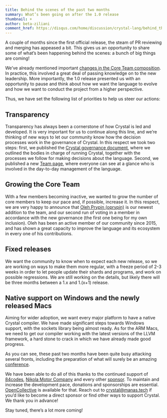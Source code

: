 ```yaml
---
title: Behind the scenes of the past two months
summary: What’s been going on after the 1.0 release
thumbnail: +
author: beta-ziliani
comment_href: https://disqus.com/home/discussion/crystal-lang/behind_the_scenes_of_the_past_two_months/
---
```


A couple of months since the first official release, the steam of PR reviewing and merging has appeased a bit. This gives us an opportunity to share some of what’s been happening behind the scenes: a bunch of big things are coming!

We’ve already mentioned important [changes in the Core Team composition](https://crystal-lang.org/2021/03/22/crystal-core-team-announcements.html). In practice, this involved a great deal of passing knowledge on to the new leadership. More importantly, the 1.0 release presented us with an opportunity to pause and think about how we want the language to evolve and how we want to conduct the project from a higher perspective. 

Thus, we have set the following list of priorities to help us steer our actions:

## Transparency

Transparency has always been a cornerstone of how Crystal is led and developed. It is very important for us to continue along this line, and we’re thinking of new ways to let our community know how the decision processes work in the governance of Crystal. In this respect we took two steps: first, we published the [Crystal governance document](https://crystal-lang.org/reference/governance.html), where we outlined the bodies in charge of running Crystal, together with the processes we follow for making decisions about the language. Second, we published a new [Team page](https://crystal-lang.org/team), where everyone can see at a glance who is involved in the day-to-day management of the language.

## Growing the Core Team

With a few members becoming inactive, we wanted to grow the number of core members to keep our pace and, if possible, increase it. In this respect, we are very happy to announce that [Oleh Prypin (oprypin)](https://github.com/oprypin/) is our newest addition to the team, and our second run of voting in a member in accordance with the new governance (the first one being for my own inclusion). Oleh has been an active member of our community since 2015, and has shown a great capacity to improve the language and its ecosystem in every one of his contributions.

## Fixed releases

We want the community to know when to expect each new release, so we are working on ways to make them more regular, with a freeze period of 2-3 weeks in order to let people update their shards and programs, and work on possible regressions. We are still working on the details, but likely there will be three months between a 1.x and 1.(x+1) release.

## Native support on Windows and the newly released Macs

Aiming for wider adoption, we want every major platform to have a native Crystal compiler. We have made significant steps towards Windows support, with the sockets library being almost ready. As for the ARM Macs, we need to get our compiler working with the latest versions of the LLVM framework, a hard stone to crack in which we have already made good progress.


As you can see, these past two months have been quite busy attacking several fronts, including the preparation of what will surely be an amazing [conference](https://crystal-lang.org/2021/04/22/crystal-conference-1.0-launch.html). 


We have been able to do all of this thanks to the continued support of [84codes](https://www.84codes.com/), [Nikola Motor Company](https://nikolamotor.com/) and every other [sponsor](/sponsors). To maintain and increase the development pace, donations and sponsorships are essential. [OpenCollective](https://opencollective.com/crystal-lang) is available for that. Reach out to [crystal@manas.tech](mailto:crystal@manas.tech) if you’d like to become a direct sponsor or find other ways to support Crystal. We thank you in advance!

Stay tuned, there’s a lot more coming!
